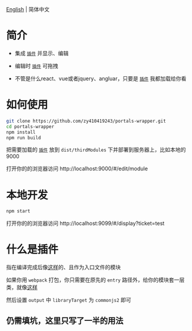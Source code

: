 [English](./README.md) | 简体中文

# 简介

- 集成 [`插件`](#什么是插件) 并显示、编辑

- 编辑时 [`插件`](#什么是插件) 可拖拽

- 不管是什么react、vue或者jquery、angluar，只要是 [`插件`](#什么是插件) 我都加载给你看

# 如何使用

``` bash
git clone https://github.com/zy410419243/portals-wrapper.git
cd portals-wrapper
npm install
npm run build
```

把需要加载的 [`插件`](#什么是插件) 放到 `dist/thirdModules` 下并部署到服务器上，比如本地的9000
  
打开你的的浏览器访问 http://localhost:9000/#/edit/module
  
# 本地开发

``` bash
npm start
```

打开你的的浏览器访问 http://localhost:9099/#/display?ticket=test

# 什么是插件

指在编译完成后像[这样](./docs/plugins/demo-compile.js)的、且作为入口文件的模块
  
如果你用 `webpack` 打包，你只需要在原先的 `entry` 路径外，给你的模块套一层类，就像[这样](./docs/plugins/demo.js)
  
然后设置 `output` 中 `libraryTarget` 为 `commonjs2` 即可
  
## 仍需填坑，这里只写了一半的用法
